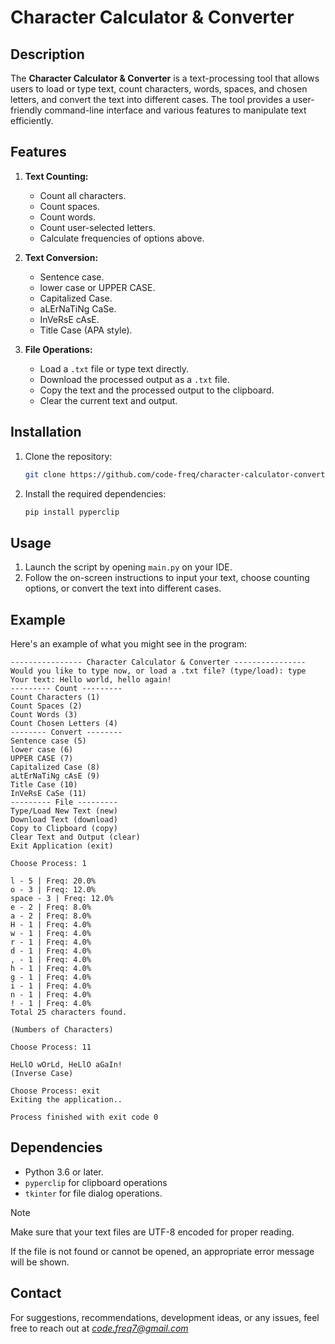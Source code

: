 # Character Calculator & Converter

## Description
The **Character Calculator & Converter** is a text-processing tool that allows users to load or type text, count characters, words, spaces, and chosen letters, and convert the text into different cases. The tool provides a user-friendly command-line interface and various features to manipulate text efficiently.

## Features
1. **Text Counting:**
   - Count all characters.
   - Count spaces.
   - Count words.
   - Count user-selected letters.
   - Calculate frequencies of options above.


2. **Text Conversion:**
   - Sentence case.
   - lower case or UPPER CASE.
   - Capitalized Case.
   - aLErNaTiNg CaSe.
   - InVeRsE cAsE.
   - Title Case (APA style).


3. **File Operations:**
   - Load a `.txt` file or type text directly.
   - Download the processed output as a `.txt` file.
   - Copy the text and the processed output to the clipboard.
   - Clear the current text and output.

## Installation
1. Clone the repository:
   ```bash
   git clone https://github.com/code-freq/character-calculator-converter.git
   ```
2. Install the required dependencies:
   ```bash
   pip install pyperclip
   ```
   
## Usage
1. Launch the script by opening `main.py` on your IDE.
2. Follow the on-screen instructions to input your text, choose counting options, or convert the text into different cases.

## Example
Here's an example of what you might see in the program:
```
---------------- Character Calculator & Converter ----------------
Would you like to type now, or load a .txt file? (type/load): type
Your text: Hello world, hello again!
--------- Count ---------
Count Characters (1)
Count Spaces (2)
Count Words (3)
Count Chosen Letters (4)
-------- Convert --------
Sentence case (5)
lower case (6)
UPPER CASE (7)
Capitalized Case (8)
aLtErNaTiNg cAsE (9)
Title Case (10)
InVeRsE CaSe (11)
--------- File ---------
Type/Load New Text (new)
Download Text (download)
Copy to Clipboard (copy)
Clear Text and Output (clear)
Exit Application (exit)

Choose Process: 1

l - 5 | Freq: 20.0%
o - 3 | Freq: 12.0%
space - 3 | Freq: 12.0%
e - 2 | Freq: 8.0%
a - 2 | Freq: 8.0%
H - 1 | Freq: 4.0%
w - 1 | Freq: 4.0%
r - 1 | Freq: 4.0%
d - 1 | Freq: 4.0%
, - 1 | Freq: 4.0%
h - 1 | Freq: 4.0%
g - 1 | Freq: 4.0%
i - 1 | Freq: 4.0%
n - 1 | Freq: 4.0%
! - 1 | Freq: 4.0%
Total 25 characters found.

(Numbers of Characters)

Choose Process: 11

HeLlO wOrLd, HeLlO aGaIn!
(Inverse Case)

Choose Process: exit
Exiting the application..

Process finished with exit code 0
```

## Dependencies
- Python 3.6 or later.
- `pyperclip` for clipboard operations
- `tkinter` for file dialog operations.

> [!NOTE]
> Make sure that your text files are UTF-8 encoded for proper reading.
> 
> If the file is not found or cannot be opened, an appropriate error message will be shown.

## Contact
For suggestions, recommendations, development ideas, or any issues, feel free to reach out at *code.freq7@gmail.com*

